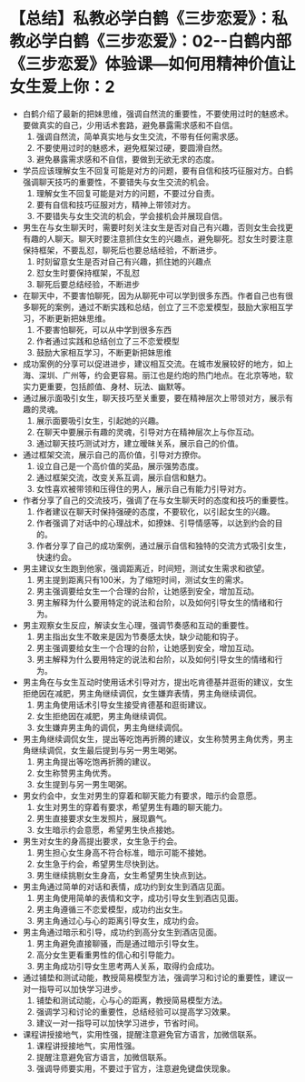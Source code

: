# 【总结】私教必学白鹤《三步恋爱》：私教必学白鹤《三步恋爱》：02--白鹤内部《三步恋爱》体验课—如何用精神价值让女生爱上你：2

-   白鹤介绍了最新的把妹思维，强调自然流的重要性，不要使用过时的魅惑术。要做真实的自己，少用话术套路，避免暴露需求感和不自信。
    1.  强调自然流，简单真实地与女生交流，不带有任何需求感。
    2.  不要使用过时的魅惑术，避免框架过硬，要圆滑自然。
    3.  避免暴露需求感和不自信，要做到无欲无求的态度。
-   学员应该理解女生不回复可能是对方的问题，要有自信和技巧征服对方。白鹤强调聊天技巧的重要性，不要错失与女生交流的机会。
    1.  理解女生不回复可能是对方的问题，不要过分自责。
    2.  要有自信和技巧征服对方，精神上带领对方。
    3.  不要错失与女生交流的机会，学会接机会并展现自信。
-   男生在与女生聊天时，需要时刻关注女生是否对自己有兴趣，否则女生会找更有趣的人聊天。聊天时要注意抓住女生的兴趣点，避免聊死。怼女生时要注意保持框架，不要乱怼，聊死后也要总结经验，不断进步。
    1.  时刻留意女生是否对自己有兴趣，抓住她的兴趣点
    2.  怼女生时要保持框架，不乱怼
    3.  聊死后要总结经验，不断进步
-   在聊天中，不要害怕聊死，因为从聊死中可以学到很多东西。作者自己也有很多聊死的案例，通过不断实践和总结，创立了三不恋爱模型，鼓励大家相互学习，不断更新把妹思维。
    1.  不要害怕聊死，可以从中学到很多东西
    2.  作者通过实践和总结创立了三不恋爱模型
    3.  鼓励大家相互学习，不断更新把妹思维
-   成功案例的分享可以促进进步，建议相互交流。在城市发展较好的地方，如上海、深圳、广州等，约会更容易。丽江也是约炮的热门地点。在北京等地，软实力更重要，包括颜值、身材、玩法、幽默等。
-   通过展示面吸引女生，聊天技巧至关重要，要在精神层次上带领对方，展示有趣的灵魂。
    1.  展示面要吸引女生，引起她的兴趣。
    2.  在聊天中要展示有趣的灵魂，引导对方在精神层次上与你互动。
    3.  通过聊天技巧测试对方，建立暧昧关系，展示自己的价值。
-   通过框架交流，展示自己的高价值，引导对方撩你。
    1.  设立自己是一个高价值的奖品，展示强势态度。
    2.  通过框架交流，改变关系互调，展示自信和魅力。
    3.  女性喜欢被带领和压得住的男人，展示自己有能力引导对方。
-   作者分享了自己的交流技巧，强调了在与女生聊天时的态度和技巧的重要性。
    1.  作者建议在聊天时保持强硬的态度，不要软化，以引起女生的兴趣。
    2.  作者强调了对话中的心理战术，如撩妹、引导情感等，以达到约会的目的。
    3.  作者分享了自己的成功案例，通过展示自信和独特的交流方式吸引女生，快速约会。
-   男主建议女生跑到他家，强调距离近，时间短，测试女生需求和欲望。
    1.  男主提到距离只有100米，为了缩短时间，测试女生的需求。
    2.  男主强调要给女生一个合理的台阶，让她感到安全，增加互动。
    3.  男主解释为什么要用特定的说法和台阶，以及如何引导女生的情绪和行为。
-   男主观察女生反应，解读女生心理，强调节奏感和互动的重要性。
    1.  男主指出女生不敢来是因为节奏感太快，缺少动能和钩子。
    2.  男主强调要给女生一个合理的台阶，让她感到安全，增加互动。
    3.  男主解释为什么要用特定的说法和台阶，以及如何引导女生的情绪和行为。
-   男主角在与女生互动时使用话术引导对方，提出吃肯德基并逛街的建议，女生拒绝因在减肥，男主角继续调侃，女生嫌弃表情，男主角继续调侃。
    1.  男主角使用话术引导女生接受肯德基和逛街建议。
    2.  女生拒绝因在减肥，男主角继续调侃。
    3.  女生嫌弃男主角的调侃，男主角继续调侃。
-   男主角继续调侃女生，提出等吃饱再折腾的建议，女生称赞男主角优秀，男主角继续调侃，女生最后提到与另一男生喝粥。
    1.  男主角提出等吃饱再折腾的建议。
    2.  女生称赞男主角优秀。
    3.  女生提到与另一男生喝粥。
-   男女约会中，女生对男生的穿着和聊天能力有要求，暗示约会意愿。
    1.  女生对男生的穿着有要求，希望男生有趣的聊天能力。
    2.  男生直接要求女生发照片，展现霸气。
    3.  女生暗示约会意愿，希望男生快点接她。
-   男生对女生的身高提出要求，女生急于约会。
    1.  男生担心女生身高不符合标准，暗示可能不接她。
    2.  女生急于约会，希望男生尽快到达。
    3.  男生继续挑剔女生身高，女生希望男生快点到达。
-   男主角通过简单的对话和表情，成功约到女生到酒店见面。
    1.  男主角使用简单的表情和文字，成功引导女生到酒店见面。
    2.  男主角遵循三不恋爱模型，成功约出女生。
    3.  男主角通过心与心的距离引导女生，成功约会。
-   男主角通过暗示和引导，成功约到高分女生到酒店见面。
    1.  男主角避免直接聊骚，而是通过暗示引导女生。
    2.  高分女生更看重男性的信心和引导能力。
    3.  男主角成功引导女生思考两人关系，取得约会成功。
-   通过铺垫和测试动能，教授简易模型方法，强调学习和讨论的重要性，建议一对一指导可以加快学习进步。
    1.  铺垫和测试动能，心与心的距离，教授简易模型方法。
    2.  强调学习和讨论的重要性，总结经验可以提高学习效果。
    3.  建议一对一指导可以加快学习进步，节省时间。
-   课程讲授接地气，实用性强，提醒注意避免官方语言，加微信联系。
    1.  课程讲授接地气，实用性强。
    2.  提醒注意避免官方语言，加微信联系。
    3.  强调导师要实用，不要过于官方，注意避免键盘侠现象。